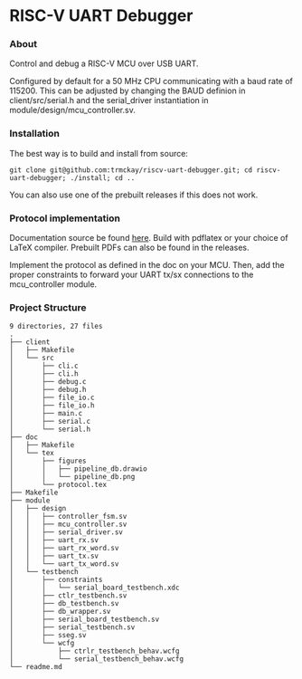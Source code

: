 # RISC-V UART Debugger #

### About ###
Control and debug a RISC-V MCU over USB UART.

Configured by default for a 50 MHz CPU communicating with a baud rate of 115200. This can be adjusted by changing the BAUD definion in client/src/serial.h and the serial\_driver instantiation in module/design/mcu\_controller.sv.

### Installation ###

The best way is to build and install from source:

```
git clone git@github.com:trmckay/riscv-uart-debugger.git; cd riscv-uart-debugger; ./install; cd ..
```

You can also use one of the prebuilt releases if this does not work.

### Protocol implementation ###
Documentation source be found [here](https://github.com/trmckay/pipeline-debugger/tree/master/doc). Build with pdflatex or your choice of LaTeX compiler. Prebuilt PDFs can also be found in the releases.

Implement the protocol as defined in the doc on your MCU. Then, add the proper constraints to
forward your UART tx/sx connections to the mcu\_controller module.

### Project Structure ###
```
9 directories, 27 files
.
├── client
│   ├── Makefile
│   └── src
│       ├── cli.c
│       ├── cli.h
│       ├── debug.c
│       ├── debug.h
│       ├── file_io.c
│       ├── file_io.h
│       ├── main.c
│       ├── serial.c
│       └── serial.h
├── doc
│   ├── Makefile
│   └── tex
│       ├── figures
│       │   ├── pipeline_db.drawio
│       │   └── pipeline_db.png
│       └── protocol.tex
├── Makefile
├── module
│   ├── design
│   │   ├── controller_fsm.sv
│   │   ├── mcu_controller.sv
│   │   ├── serial_driver.sv
│   │   ├── uart_rx.sv
│   │   ├── uart_rx_word.sv
│   │   ├── uart_tx.sv
│   │   └── uart_tx_word.sv
│   └── testbench
│       ├── constraints
│       │   └── serial_board_testbench.xdc
│       ├── ctlr_testbench.sv
│       ├── db_testbench.sv
│       ├── db_wrapper.sv
│       ├── serial_board_testbench.sv
│       ├── serial_testbench.sv
│       ├── sseg.sv
│       └── wcfg
│           ├── ctrlr_testbench_behav.wcfg
│           └── serial_testbench_behav.wcfg
└── readme.md
```
